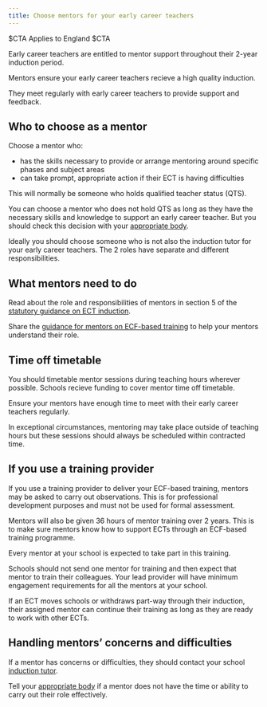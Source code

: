 ```yaml
---
title: Choose mentors for your early career teachers
---
```


$CTA
Applies to England
$CTA


Early career teachers are entitled to mentor support throughout their 2-year induction period.

Mentors ensure your early career teachers recieve a high quality induction.

They meet regularly with early career teachers to provide support and feedback.


## Who to choose as a mentor

Choose a mentor who:

* has the skills necessary to provide or arrange mentoring around specific phases and subject areas
* can take prompt, appropriate action if their ECT is having difficulties

This will normally be someone who holds qualified teacher status (QTS).

You can choose a mentor who does not hold QTS as long as they have the necessary skills and knowledge to support an early career teacher. But you should check this decision with your [appropriate body]().

Ideally you should choose someone who is not also the induction tutor for your early career teachers. The 2 roles have separate and different responsibilities.

## What mentors need to do

Read about the role and responsibilities of mentors in section 5 of the [statutory guidance on ECT induction](https://www.gov.uk/government/publications/induction-for-early-career-teachers-england).

Share the [guidance for mentors on ECF-based training](https://www.gov.uk/guidance/guidance-for-mentors-how-to-support-ecf-based-training) to help your mentors understand their role.

## Time off timetable

You should timetable mentor sessions during teaching hours wherever possible. Schools recieve funding to cover mentor time off timetable.

Ensure your mentors have enough time to meet with their early career teachers regularly. 

In exceptional circumstances, mentoring may take place outside of teaching hours but these sessions should always be scheduled within contracted time.


## If you use a training provider

If you use a training provider to deliver your ECF-based training, mentors may be asked to carry out observations. This is for professional development purposes and must not be used for formal assessment.

Mentors will also be given 36 hours of mentor training over 2 years. This is to make sure mentors know how to support ECTs through an ECF-based training programme.

Every mentor at your school is expected to take part in this training. 

Schools should not send one mentor for training and then expect that mentor to train their colleagues. Your lead provider will have minimum engagement requirements for all the mentors at your school.

If an ECT moves schools or withdraws part-way through their induction, their assigned mentor can continue their training as long as they are ready to work with other ECTs.

## Handling mentors’ concerns and difficulties

If a mentor has concerns or difficulties, they should contact your school [induction tutor](nominate-induction-tutor).

Tell your [appropriate body]() if a mentor does not have the time or ability to carry out their role effectively.


